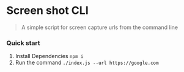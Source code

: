 # Screen shot CLI


> A simple script for screen capture urls from the command line


### Quick start
1. Install Dependencies `npm i`
2. Run the command `./index.js --url https://google.com`

